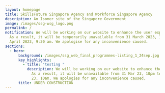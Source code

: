 ```yaml
---
layout: homepage
title: SkillsFuture Singapore Agency and Workforce Singapore Agency
description: An Isomer site of the Singapore Government
image: /images/ssg-wsg_logo.png
permalink: /
notification: We will be working on our website to enhance the user experience.
  As a result, it will be temporarily unavailable from 31 March 2023, 10pm to 1
  April 2023, 9:30 am. We apologise for any inconvenience caused.
sections:
  - hero:
      background: /images/ssg_web_final_programmes-listing_1_24sep.jpg
      key_highlights:
        - title: "testing "
          description: We will be working on our website to enhance the user experience.
            As a result, it will be unavailable from 31 Mar 23, 10pm to 1 Apr
            23, 10am. We apologies for any inconvenience caused.
      title: UNDER CONSTRUCTION
---
```

